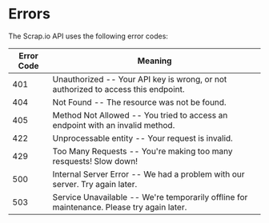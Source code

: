 # Errors

The Scrap.io API uses the following error codes:


Error Code | Meaning
---------- | -------
401 | Unauthorized -- Your API key is wrong, or not authorized to access this endpoint.
404 | Not Found -- The resource was not be found.
405 | Method Not Allowed -- You tried to access an endpoint with an invalid method.
422 | Unprocessable entity -- Your request is invalid.
429 | Too Many Requests -- You're making too many resquests! Slow down!
500 | Internal Server Error -- We had a problem with our server. Try again later.
503 | Service Unavailable -- We're temporarily offline for maintenance. Please try again later.
